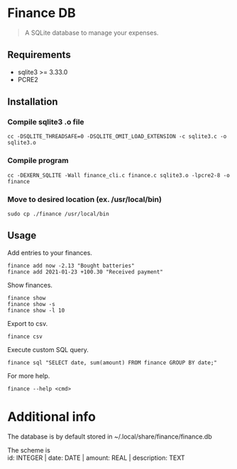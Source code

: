 # Finance DB

> A SQLite database to manage your expenses.

## Requirements
- sqlite3 >= 3.33.0
- PCRE2

## Installation

### Compile sqlite3 .o file

```cc -DSQLITE_THREADSAFE=0 -DSQLITE_OMIT_LOAD_EXTENSION -c sqlite3.c -o sqlite3.o```

### Compile program

```cc -DEXERN_SQLITE -Wall finance_cli.c finance.c sqlite3.o -lpcre2-8 -o finance```

### Move to desired location (ex. /usr/local/bin)

```sudo cp ./finance /usr/local/bin```

## Usage

Add entries to your finances.
```
finance add now -2.13 "Bought batteries"
finance add 2021-01-23 +100.30 "Received payment"
```

Show finances.
```
finance show
finance show -s
finance show -l 10
```

Export to csv.
```
finance csv
```

Execute custom SQL query.
```
finance sql "SELECT date, sum(amount) FROM finance GROUP BY date;"
```

For more help.
```
finance --help <cmd>
```

# Additional info

The database is by default stored in ~/.local/share/finance/finance.db

The scheme is   
id: INTEGER | date: DATE | amount: REAL | description: TEXT
